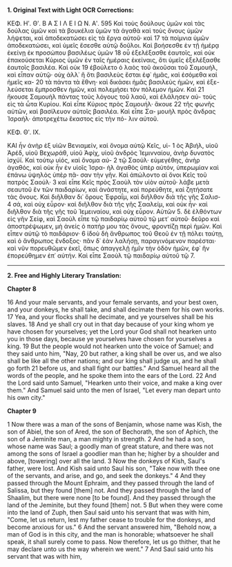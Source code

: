 **1. Original Text with Light OCR Corrections:**

ΚΕΦ. Ηʹ. Θʹ.          Β Α Σ Ι Λ Ε Ι Ω Ν. Αʹ.                     595
Καὶ τοὺς δούλους ὑμῶν καὶ τὰς δούλας ὑμῶν καὶ τὰ βουκέλια ὑμῶν τὰ ἀγαθὰ καὶ τοὺς ὄνους ὑμῶν λήψεται, καὶ ἀποδεκατώσει εἰς τὰ ἔργα αὐτοῦ· καὶ 17
τὰ ποίμνια ὑμῶν ἀποδεκατώσει, καὶ ὑμεῖς ἔσεσθε αὐτῷ δοῦλοι.
Καὶ βοήσεσθε ἐν τῇ ἡμέρᾳ ἐκείνῃ ἐκ προσώπου βασιλέως ὑμῶν 18
οὗ ἐξελέξασθε ἑαυτοῖς, καὶ οὐκ ἐπακούσεται Κύριος ὑμῶν ἐν ταῖς
ἡμέραις ἐκείναις, ὅτι ὑμεῖς ἐξελέξασθε ἑαυτοῖς βασιλέα. Καὶ οὐκ 19
ἐβούλετο ὁ λαὸς τοῦ ἀκοῦσαι τοῦ Σαμουήλ, καὶ εἶπαν αὐτῷ· οὐχ
ἀλλ᾿ ἢ ὅτι βασιλεὺς ἔσται ἐφ᾿ ἡμᾶς, καὶ ἐσόμεθα καὶ ἡμεῖς κα- 20
τὰ πάντα τὰ ἔθνη· καὶ δικάσει ἡμᾶς βασιλεὺς ἡμῶν, καὶ ἐξε-
λεύσεται ἔμπροσθεν ἡμῶν, καὶ πολεμήσει τὸν πόλεμον ἡμῶν. Καὶ 21
ἤκουσε Σαμουὴλ πάντας τοὺς λόγους τοῦ λαοῦ, καὶ ἐλάλησεν αὐ-
τοὺς εἰς τὰ ὦτα Κυρίου. Καὶ εἶπε Κύριος πρὸς Σαμουήλ· ἄκουε 22
τῆς φωνῆς αὐτῶν, καὶ βασίλευον αὐτοῖς βασιλέα. Καὶ εἶπε Σα-
μουὴλ πρὸς ἄνδρας Ἰσραήλ· ἀποτρεχέτω ἕκαστος εἰς τὴν πό-
λιν αὐτοῦ.

ΚΕΦ. Θʹ. ΙΧ.

ΚΑΙ ἦν ἀνὴρ ἐξ υἱῶν Βενιαμείν, καὶ ὄνομα αὐτῷ Κεῖς, υἱ- 1
ὸς Ἀβιήλ, υἱοῦ Ἀρέδ, υἱοῦ Βεχωράθ, υἱοῦ Ἀφίχ, υἱοῦ ἀνδρὸς
Ἰεμινναίου, ἀνὴρ δυνατὸς ἰσχύϊ. Καὶ τούτῳ υἱός, καὶ ὄνομα αὐ- 2
τῷ Σαούλ· εὐμεγέθης, ἀνὴρ ἀγαθός, καὶ οὐκ ἦν ἐν υἱοῖς Ἰσρα-
ὴλ ἀγαθὸς ὑπὲρ αὐτόν, ὑπερωμίαν καὶ ἐπάνω ὑψηλὸς ὑπὲρ πᾶ-
σαν τὴν γῆν. Καὶ ἀπώλοντο αἱ ὄνοι Κεῖς τοῦ πατρὸς Σαούλ· 3
καὶ εἶπε Κεῖς πρὸς Σαοὺλ τὸν υἱὸν αὐτοῦ· λάβε μετὰ σεαυτοῦ ἓν τῶν
παιδαρίων, καὶ ἀνάστητε, καὶ πορεύθητε, καὶ ζητήσατε τὰς ὄνους.
Καὶ διῆλθαν δι᾽ ὄρους Ἐφραΐμ, καὶ διῆλθον διὰ τῆς γῆς Σαλισ- 4
σά, καὶ οὐχ εὗρον· καὶ διῆλθον διὰ τῆς γῆς Σααλείμ, καὶ οὐκ ἦν· καὶ
διῆλθον διὰ τῆς γῆς τοῦ Ἰεμειναίου, καὶ οὐχ εὗρον. Αὐτῶν 5.
δὲ ἐλθόντων εἰς γῆν Σείφ, καὶ Σαοὺλ εἶπε τῷ παιδαρίῳ αὐτοῦ
τῷ μετ᾿ αὐτοῦ· δεῦρο καὶ ἀποστρέψωμεν, μὴ ἀνείς ὁ πατήρ μου
τὰς ὄνους, φροντίζῃ περὶ ἡμῶν. Καὶ εἶπεν αὐτῷ τὸ παιδάριον· 6
ἰδοὺ δὴ ἄνθρωπος τοῦ Θεοῦ ἐν τῇ πόλει ταύτῃ, καὶ ὁ ἄνθρωπος
ἔνδοξος· πᾶν δ᾽ ἐὰν λαλήσῃ, παραγινόμενον παρέσται· καὶ νῦν
πορευθῶμεν ἐκεῖ, ὅπως ἀπαγγελῇ ἡμῖν τὴν ὁδὸν ἡμῶν, ἐφ᾿ ἣν
ἐπορεύθημεν ἐπ᾽ αὐτήν. Καὶ εἶπε Σαοὺλ τῷ παιδαρίῳ αὐτοῦ τῷ 7.

---

**2. Free and Highly Literary Translation:**

**Chapter 8**

16
And your male servants, and your female servants, and your best oxen, and your donkeys, he shall take, and shall decimate them for his own works.
17
Yea, and your flocks shall he decimate, and ye yourselves shall be his slaves.
18
And ye shall cry out in that day because of your king whom ye have chosen for yourselves; yet the Lord your God shall not hearken unto you in those days, because ye yourselves have chosen for yourselves a king.
19
But the people would not hearken unto the voice of Samuel; and they said unto him, "Nay,
20
but rather, a king shall be over us, and we also shall be like all the other nations; and our king shall judge us, and he shall go forth
21
before us, and shall fight our battles." And Samuel heard all the words of the people, and he spoke them into the ears of the Lord.
22
And the Lord said unto Samuel, "Hearken unto their voice, and make a king over them." And Samuel said unto the men of Israel, "Let every man depart unto his own city."

**Chapter 9**

1
Now there was a man of the sons of Benjamin, whose name was Kish, the son of Abiel, the son of Ared, the son of Bechorath, the son of Aphich, the son of a Jeminite man, a man mighty in strength.
2
And he had a son, whose name was Saul; a goodly man of great stature, and there was not among the sons of Israel a goodlier man than he; higher by a shoulder and above, [towering] over all the land.
3
Now the donkeys of Kish, Saul's father, were lost. And Kish said unto Saul his son, "Take now with thee one of the servants, and arise, and go, and seek the donkeys."
4
And they passed through the Mount Ephraim, and they passed through the land of Salissa, but they found [them] not. And they passed through the land of Shaalim, but there were none [to be found]. And they passed through the land of the Jeminite, but they found [them] not.
5
But when they were come into the land of Zuph, then Saul said unto his servant that was with him, "Come, let us return, lest my father cease to trouble for the donkeys, and become anxious for us."
6
And the servant answered him, "Behold now, a man of God is in this city, and the man is honorable; whatsoever he shall speak, it shall surely come to pass. Now therefore, let us go thither, that he may declare unto us the way wherein we went."
7
And Saul said unto his servant that was with him,